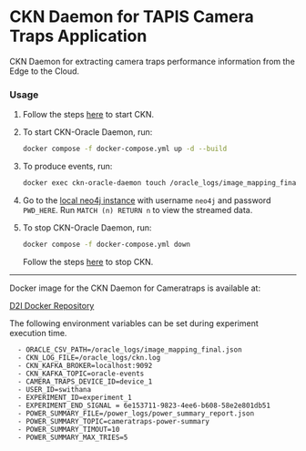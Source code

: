# CKN Daemon for TAPIS Camera Traps Application
CKN Daemon for extracting camera traps performance information from the Edge to the Cloud. 

### Usage

1. Follow the steps [here](../../README.md) to start CKN.

2. To start CKN-Oracle Daemon, run:
   ```bash
   docker compose -f docker-compose.yml up -d --build
   ```

3. To produce events, run:
   ```bash
   docker exec ckn-oracle-daemon touch /oracle_logs/image_mapping_final.json
   ```

4. Go to the [local neo4j instance](http://localhost:7474/browser/) with username `neo4j` and password `PWD_HERE`.
   Run ```MATCH (n) RETURN n``` to view the streamed data. 

5. To stop CKN-Oracle Daemon, run:
   ```bash
   docker compose -f docker-compose.yml down
   ```
   Follow the steps [here](../../README.md) to stop CKN.

---

Docker image for the CKN Daemon for Cameratraps is available at:

[D2I Docker Repository](https://hub.docker.com/repository/docker/iud2i/ckn-daemon-cameratraps/general)

The following environment variables can be set during experiment execution time.

      - ORACLE_CSV_PATH=/oracle_logs/image_mapping_final.json
      - CKN_LOG_FILE=/oracle_logs/ckn.log
      - CKN_KAFKA_BROKER=localhost:9092
      - CKN_KAFKA_TOPIC=oracle-events
      - CAMERA_TRAPS_DEVICE_ID=device_1
      - USER_ID=swithana
      - EXPERIMENT_ID=experiment_1
      - EXPERIMENT_END_SIGNAL = 6e153711-9823-4ee6-b608-58e2e801db51
      - POWER_SUMMARY_FILE=/power_logs/power_summary_report.json
      - POWER_SUMMARY_TOPIC=cameratraps-power-summary
      - POWER_SUMMARY_TIMOUT=10
      - POWER_SUMMARY_MAX_TRIES=5
